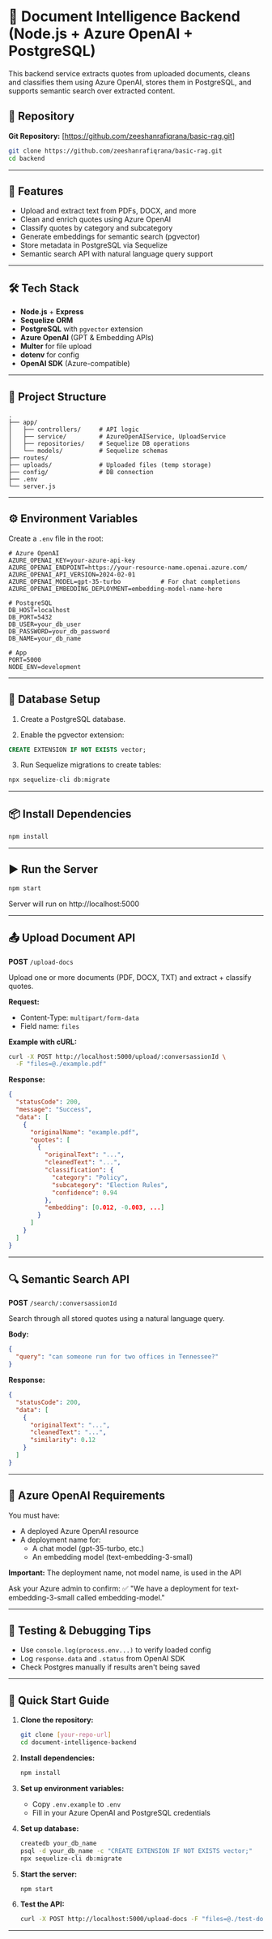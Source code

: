 # 📄 Document Intelligence Backend (Node.js + Azure OpenAI + PostgreSQL)

This backend service extracts quotes from uploaded documents, cleans and classifies them using Azure OpenAI, stores them in PostgreSQL, and supports semantic search over extracted content.

## 🔗 Repository

**Git Repository:** [https://github.com/zeeshanrafiqrana/basic-rag.git]

```bash
git clone https://github.com/zeeshanrafiqrana/basic-rag.git
cd backend
```

---

## 🚀 Features

- Upload and extract text from PDFs, DOCX, and more
- Clean and enrich quotes using Azure OpenAI
- Classify quotes by category and subcategory
- Generate embeddings for semantic search (pgvector)
- Store metadata in PostgreSQL via Sequelize
- Semantic search API with natural language query support

---

## 🛠️ Tech Stack

- **Node.js** + **Express**
- **Sequelize ORM**
- **PostgreSQL** with `pgvector` extension
- **Azure OpenAI** (GPT & Embedding APIs)
- **Multer** for file upload
- **dotenv** for config
- **OpenAI SDK** (Azure-compatible)

---

## 📁 Project Structure

```
.
├── app/
│   ├── controllers/     # API logic
│   ├── service/         # AzureOpenAIService, UploadService
│   ├── repositories/    # Sequelize DB operations
│   └── models/          # Sequelize schemas
├── routes/
├── uploads/             # Uploaded files (temp storage)
├── config/              # DB connection
├── .env
└── server.js
```

---

## ⚙️ Environment Variables

Create a `.env` file in the root:

```env
# Azure OpenAI
AZURE_OPENAI_KEY=your-azure-api-key
AZURE_OPENAI_ENDPOINT=https://your-resource-name.openai.azure.com/
AZURE_OPENAI_API_VERSION=2024-02-01
AZURE_OPENAI_MODEL=gpt-35-turbo           # For chat completions
AZURE_OPENAI_EMBEDDING_DEPLOYMENT=embedding-model-name-here

# PostgreSQL
DB_HOST=localhost
DB_PORT=5432
DB_USER=your_db_user
DB_PASSWORD=your_db_password
DB_NAME=your_db_name

# App
PORT=5000
NODE_ENV=development
```

---

## 🧱 Database Setup

1. Create a PostgreSQL database.

2. Enable the pgvector extension:

```sql
CREATE EXTENSION IF NOT EXISTS vector;
```

3. Run Sequelize migrations to create tables:

```bash
npx sequelize-cli db:migrate
```

---

## 📦 Install Dependencies

```bash
npm install
```

---

## ▶️ Run the Server

```bash
npm start
```

Server will run on http://localhost:5000

---

## 📤 Upload Document API

**POST** `/upload-docs`

Upload one or more documents (PDF, DOCX, TXT) and extract + classify quotes.

**Request:**
- Content-Type: `multipart/form-data`
- Field name: `files`

**Example with cURL:**

```bash
curl -X POST http://localhost:5000/upload/:conversassionId \
  -F "files=@./example.pdf"
```

**Response:**

```json
{
  "statusCode": 200,
  "message": "Success",
  "data": [
    {
      "originalName": "example.pdf",
      "quotes": [
        {
          "originalText": "...",
          "cleanedText": "...",
          "classification": {
            "category": "Policy",
            "subcategory": "Election Rules",
            "confidence": 0.94
          },
          "embedding": [0.012, -0.003, ...]
        }
      ]
    }
  ]
}
```

---

## 🔍 Semantic Search API

**POST** `/search/:conversassionId`

Search through all stored quotes using a natural language query.

**Body:**

```json
{
  "query": "can someone run for two offices in Tennessee?"
}
```

**Response:**

```json
{
  "statusCode": 200,
  "data": [
    {
      "originalText": "...",
      "cleanedText": "...",
      "similarity": 0.12
    }
  ]
}
```

---

## 🧠 Azure OpenAI Requirements

You must have:

- A deployed Azure OpenAI resource
- A deployment name for:
  - A chat model (gpt-35-turbo, etc.)
  - An embedding model (text-embedding-3-small)

**Important:** The deployment name, not model name, is used in the API

Ask your Azure admin to confirm:
✅ "We have a deployment for text-embedding-3-small called embedding-model."

---

## 🧪 Testing & Debugging Tips

- Use `console.log(process.env...)` to verify loaded config
- Log `response.data` and `.status` from OpenAI SDK
- Check Postgres manually if results aren't being saved

---

## 🚀 Quick Start Guide

1. **Clone the repository:**
   ```bash
   git clone [your-repo-url]
   cd document-intelligence-backend
   ```

2. **Install dependencies:**
   ```bash
   npm install
   ```

3. **Set up environment variables:**
   - Copy `.env.example` to `.env`
   - Fill in your Azure OpenAI and PostgreSQL credentials

4. **Set up database:**
   ```bash
   createdb your_db_name
   psql -d your_db_name -c "CREATE EXTENSION IF NOT EXISTS vector;"
   npx sequelize-cli db:migrate
   ```

5. **Start the server:**
   ```bash
   npm start
   ```

6. **Test the API:**
   ```bash
   curl -X POST http://localhost:5000/upload-docs -F "files=@./test-document.pdf"
   ```

---


